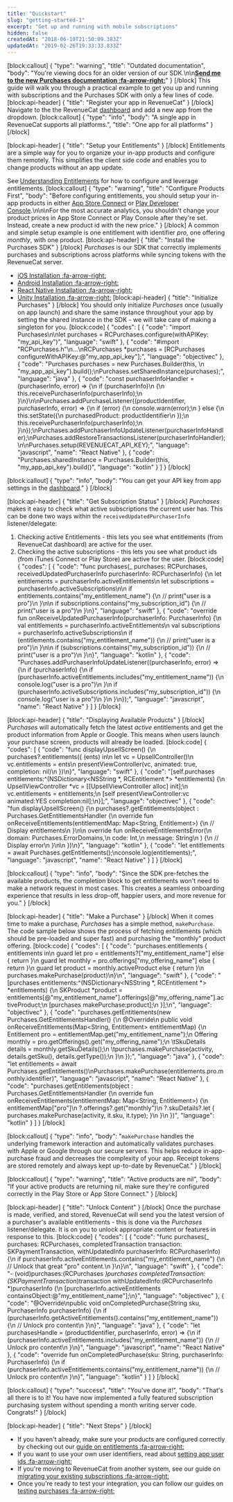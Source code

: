 ```yaml
---
title: "Quickstart"
slug: "getting-started-1"
excerpt: "Get up and running with mobile subscriptions"
hidden: false
createdAt: "2018-06-10T21:50:09.383Z"
updatedAt: "2019-02-26T19:33:33.833Z"
---
```

[block:callout]
{
  "type": "warning",
  "title": "Outdated documentation",
  "body": "You're viewing docs for an older version of our SDK.\n\n[**Send me to the new Purchases documentation :fa-arrow-right:**](https://docs.revenuecat.com/docs/getting-started-1)"
}
[/block]
This guide will walk you through a practical example to get you up and running with subscriptions and the Purchases SDK with only a few lines of code.
[block:api-header]
{
  "title": "Register your app in RevenueCat"
}
[/block]
Navigate to the the RevenueCat [dashboard](https://app.revenuecat.com/apps/add) and add a new app from the dropdown.
[block:callout]
{
  "type": "info",
  "body": "A single app in RevenueCat supports all platforms.",
  "title": "One app for all platforms"
}
[/block]

[block:api-header]
{
  "title": "Setup your Entitlements"
}
[/block]
Entitlements are a simple way for you to organize your in-app products and configure them remotely. This simplifies the client side code and enables you to change products without an app update.

See [Understanding Entitlements](doc:entitlements) for how to configure and leverage entitlements.
[block:callout]
{
  "type": "warning",
  "title": "Configure Products First",
  "body": "Before configuring entitlements, you should setup your in-app products in either [App Store Connect](doc:itunesconnect-app-specific-shared-secret) or [Play Developer Console](doc:creating-play-service-credentials).\n\n\nFor the most accurate analytics, you shouldn't change your product prices in App Store Connect or Play Console after they're set. Instead, create a new product id with the new price."
}
[/block]
A common and simple setup example is one entitlement with identifier *pro*, one offering *monthly*, with one product. 
[block:api-header]
{
  "title": "Install the Purchases SDK"
}
[/block]
*Purchases* is our SDK that correctly implements purchases and subscriptions across platforms while syncing tokens with the RevenueCat server.

* [iOS Installation :fa-arrow-right:](doc:ios) 
* [Android Installation :fa-arrow-right:](doc:android) 
* [React Native Installation :fa-arrow-right:](doc:reactnative) 
* [Unity Installation :fa-arrow-right:](doc:setting-up-unity-sdk)
[block:api-header]
{
  "title": "Initialize Purchases"
}
[/block]
You should only initialize *Purchases* once (usually on app launch) and share the same instance throughout your app by setting the shared instance in the SDK - we will take care of making a singleton for you.
[block:code]
{
  "codes": [
    {
      "code": "import Purchases\n\nlet purchases = RCPurchases.configure(withAPIKey: \"my_api_key\")",
      "language": "swift"
    },
    {
      "code": "#import \"RCPurchases.h\"\n...\nRCPurchases *purchases = [RCPurchases configureWithAPIKey:@\"my_app_api_key\"];",
      "language": "objectivec"
    },
    {
      "code": "Purchases purchases = new Purchases.Builder(this, \n                                            \"my_app_api_key\").build();\nPurchases.setSharedInstance(purchases);",
      "language": "java"
    },
    {
      "code": "const purchaserInfoHandler = (purchaserInfo, error) => {\n  if (purchaserInfo)\n  {\n    this.receivePurchaserInfo(purchaserInfo);\n  }\n}\n\nPurchases.addPurchaseListener((productIdentifier, purchaserInfo, error) => {\n  if (error) {\n    console.warn(error);\n  } else {\n    this.setState({\n      purchasedProduct: productIdentifier\n    });\n    this.receivePurchaserInfo(purchaserInfo);\n  }\n});\nPurchases.addPurchaserInfoUpdateListener(purchaserInfoHandler);\nPurchases.addRestoreTransactionsListener(purchaserInfoHandler);\n\nPurchases.setup(REVENUECAT_API_KEY);",
      "language": "javascript",
      "name": "React Native"
    },
    {
      "code": "Purchases.sharedInstance = Purchases.Builder(this, \"my_app_api_key\").build()",
      "language": "kotlin"
    }
  ]
}
[/block]

[block:callout]
{
  "type": "info",
  "body": "You can get your API key from app settings in the [dashboard](https://app.revenuecat.com/apps/)."
}
[/block]

[block:api-header]
{
  "title": "Get Subscription Status"
}
[/block]
*Purchases* makes it easy to check what active subscriptions the current user has. This can be done two ways within the `receivedUpdatedPurchaserInfo` listener/delegate:
1. Checking active Entitlements - this lets you see what entitlements (from RevenueCat dashboard) are active for the user.
2. Checking the active subscriptions - this lets you see what product ids (from iTunes Connect or Play Store) are active for the user.
[block:code]
{
  "codes": [
    {
      "code": "func purchases(_ purchases: RCPurchases, receivedUpdatedPurchaserInfo purchaserInfo: RCPurchaserInfo) {\n    let entitlements = purchaserInfo.activeEntitlements\n    let subscriptions = purchaserInfo.activeSubscriptions\n\n    if entitlements.contains(\"my_entitlement_name\") {\n        // print(\"user is a pro\")\n    }\n\n    if subscriptions.contains(\"my_subscription_id\") {\n        // print(\"user is a pro\")\n    }\n}",
      "language": "swift"
    },
    {
      "code": "override fun onReceiveUpdatedPurchaserInfo(purchaserInfo: PurchaserInfo) {\n  val entitlements = purchaserInfo.activeEntitlements\n  val subscriptions = purchaserInfo.activeSubscriptions\n  if (entitlements.contains(\"my_entitlement_name\")) {\n    // print(\"user is a pro\")\n  }\n\n  if (subscriptions.contains(\"my_subscription_id\")) {\n    // print(\"user is a pro\")\n  }\n}",
      "language": "kotlin"
    },
    {
      "code": "Purchases.addPurchaserInfoUpdateListener((purchaserInfo, error) => {\n  if (purchaserInfo) {\n    if (purchaserInfo.activeEntitlements.includes(\"my_entitlement_name\")) {\n      console.log(\"user is a pro\")\n    }\n    if (purchaserInfo.activeSubscriptions.includes(\"my_subscription_id\")) {\n      console.log(\"user is a pro\")\n    }\n  }\n});",
      "language": "javascript",
      "name": "React Native"
    }
  ]
}
[/block]

[block:api-header]
{
  "title": "Displaying Available Products"
}
[/block]
*Purchases* will automatically fetch the latest *active* entitlements and get the product information from Apple or Google. This means when users launch your purchase screen, products will already be loaded.
[block:code]
{
  "codes": [
    {
      "code": "func displayUpsellScreen() {\n    purchases?.entitlements({ (ents) in\n        let vc = UpsellController()\n        vc.entitlements = ents\n        presentViewController(vc, animated: true, completion: nil)\n    })\n}",
      "language": "swift"
    },
    {
      "code": "[self.purchases entitlements:^(NSDictionary<NSString *, RCEntitlement *> *entitlements) {\n  UpsellViewController *vc = [[UpsellViewController alloc] init];\n  vc.entitlements = entitlements;\n  [self presentViewController:vc animated:YES completion:nil];\n}];",
      "language": "objectivec"
    },
    {
      "code": "fun displayUpsellScreen() {\n        purchases?.getEntitlements(object : Purchases.GetEntitlementsHandler {\n          override fun onReceiveEntitlements(entitlementMap: Map<String, Entitlement>) {\n            // Display entitlements\n          }\n\n          override fun onReceiveEntitlementsError(\n            domain: Purchases.ErrorDomains,\n            code: Int,\n            message: String\n          ) {\n            // Display error\n          }\n\n        })\n}",
      "language": "kotlin"
    },
    {
      "code": "let entitlements = await Purchases.getEntitlements();\nconsole.log(entitlements);",
      "language": "javascript",
      "name": "React Native"
    }
  ]
}
[/block]

[block:callout]
{
  "type": "info",
  "body": "Since the SDK pre-fetches the available products, the completion block to get entitlements won't need to make a network request in most cases. This creates a seamless onboarding experience that results in less drop-off, happier users, and more revenue for you."
}
[/block]

[block:api-header]
{
  "title": "Make a Purchase"
}
[/block]
When it comes time to make a purchase, *Purchases* has a simple method, `makePurchase`. The code sample below shows the process of fetching entitlements (which should be pre-loaded and super fast) and purchasing the "monthly" product offering.
[block:code]
{
  "codes": [
    {
      "code": "purchases.entitlements { entitlements in\n    guard let pro = entitlements?[\"my_entitlement_name\"] else { return }\n    guard let monthly = pro.offerings[\"my_offering_name\"] else { return }\n    guard let product = monthly.activeProduct else { return }\n    purchases.makePurchase(product)\n}\n",
      "language": "swift"
    },
    {
      "code": " [purchases entitlements:^(NSDictionary<NSString *, RCEntitlement *> *entitlements) {\n     SKProduct *product = entitlements[@\"my_entitlement_name\"].offerings[@\"my_offering_name\"].activeProduct;\n     [purchases makePurchase:product];\n }];\n",
      "language": "objectivec"
    },
    {
      "code": "purchases.getEntitlements(new Purchases.GetEntitlementsHandler() {\n            @Override\n            public void onReceiveEntitlements(Map<String, Entitlement> entitlementMap) {\n                Entitlement pro = entitlementMap.get(\"my_entitlement_name\");\n                Offering monthly = pro.getOfferings().get(\"my_offering_name\");\n              \tSkuDetails details = monthly.getSkuDetails();\n              \tpurchases.makePurchase(activity, details.getSku(), details.getType());\n            }\n        });",
      "language": "java"
    },
    {
      "code": "let entitlements = await Purchases.getEntitlements()\nPurchases.makePurchase(entitlements.pro.monthly.identifier)",
      "language": "javascript",
      "name": "React Native"
    },
    {
      "code": "purchases.getEntitlements(object : Purchases.GetEntitlementsHandler {\n            override fun onReceiveEntitlements(entitlementMap: Map<String, Entitlement>) {\n                entitlementMap[\"pro\"]\n                    ?.offerings?.get(\"monthly\")\n                    ?.skuDetails?.let { purchases.makePurchase(activity, it.sku, it.type); }\n            }\n        })",
      "language": "kotlin"
    }
  ]
}
[/block]

[block:callout]
{
  "type": "info",
  "body": "`makePurchase` handles the underlying framework interaction and automatically validates purchases with Apple or Google through our secure servers. This helps reduce in-app-purchase fraud and decreases the complexity of your app. Receipt tokens are stored remotely and always kept up-to-date by RevenueCat."
}
[/block]

[block:callout]
{
  "type": "warning",
  "title": "Active products are nil",
  "body": "If your active products are returning nil, make sure they're configured correctly in the Play Store or App Store Connect."
}
[/block]

[block:api-header]
{
  "title": "Unlock Content"
}
[/block]
Once the purchase is made, verified, and stored, RevenueCat will send you the latest version of a purchaser's available entitlements - this is done via the *Purchases* listener/delegate. It is on you to unlock appropriate content or features in response to this.
[block:code]
{
  "codes": [
    {
      "code": "func purchases(_ purchases: RCPurchases, completedTransaction transaction: SKPaymentTransaction, withUpdatedInfo purchaserInfo: RCPurchaserInfo) {\n    if purchaserInfo.activeEntitlements.contains(\"my_entitlement_name\") {\n        // Unlock that great \"pro\" content.\n    }\n}\n",
      "language": "swift"
    },
    {
      "code": "- (void)purchases:(RCPurchases *)purchases completedTransaction:(SKPaymentTransaction*)transaction withUpdatedInfo:(RCPurchaserInfo *)purchaserInfo {\n    [purchaserInfo.activeEntitlements containsObject:@\"my_entitlement_name\"];\n}",
      "language": "objectivec"
    },
    {
      "code": "@Override\npublic void onCompletedPurchase(String sku, PurchaserInfo purchaserInfo) {\n  if (purchaserInfo.getActiveEntitlements().contains(\"my_entitlement_name\")) {\n    // Unlock pro content\n  }\n}",
      "language": "java"
    },
    {
      "code": "let purchasesHandle = (productIdentifier, purchaserInfo, error) => {\n  if (purchaserInfo.activeEntitlements.includes(\"my_entitlement_name\")) {\n    // Unlock pro content\n  }\n}",
      "language": "javascript",
      "name": "React Native"
    },
    {
      "code": "override fun onCompletedPurchase(sku: String, purchaserInfo: PurchaserInfo) {\n  if (purchaserInfo.activeEntitlements.contains(\"my_entitlement_name\")) {\n    // Unlock pro content\n  }\n}",
      "language": "kotlin"
    }
  ]
}
[/block]

[block:callout]
{
  "type": "success",
  "title": "You've done it!",
  "body": "That's all there is to it! You have now implemented a fully featured subscription purchasing system without spending a month writing server code. Congrats!"
}
[/block]

[block:api-header]
{
  "title": "Next Steps"
}
[/block]
* If you haven't already, make sure your products are configured correctly by checking out our [guide on entitlements :fa-arrow-right:](doc:entitlements)
* If you want to use your own user identifiers, read about [setting app user ids :fa-arrow-right:](doc:user-ids)
* If you're moving to RevenueCat from another system, see our guide on [migrating your existing subscriptions :fa-arrow-right:](doc:migrating-existing-subscriptions)
* Once you're ready to test your integration, you can follow our guides on [testing purchases :fa-arrow-right:](doc:testing-purchases)